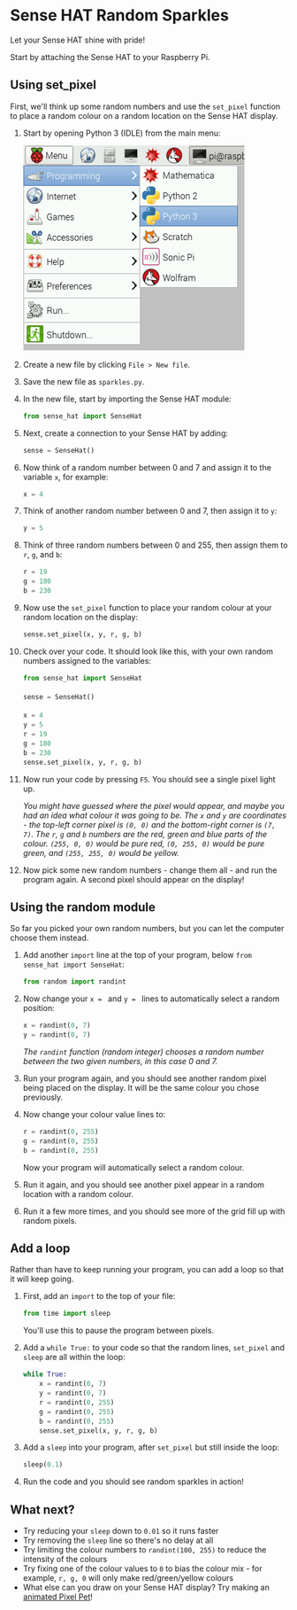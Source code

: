 # Sense HAT Random Sparkles

Let your Sense HAT shine with pride!

Start by attaching the Sense HAT to your Raspberry Pi.

## Using set_pixel

First, we'll think up some random numbers and use the `set_pixel` function to place a random colour on a random location on the Sense HAT display.

1. Start by opening Python 3 (IDLE) from the main menu:

    ![Open Python 3](images/python3-app-menu.png)

1. Create a new file by clicking `File > New file`.

1. Save the new file as `sparkles.py`.

1. In the new file, start by importing the Sense HAT module:

    ```python
    from sense_hat import SenseHat
    ```

1. Next, create a connection to your Sense HAT by adding:

    ```python
    sense = SenseHat()
    ```

1. Now think of a random number between 0 and 7 and assign it to the variable `x`, for example:

    ```python
    x = 4
    ```

1. Think of another random number between 0 and 7, then assign it to `y`:

    ```python
    y = 5
    ```

1. Think of three random numbers between 0 and 255, then assign them to `r`, `g`, and `b`:

    ```python
    r = 19
    g = 180
    b = 230
    ```

1. Now use the `set_pixel` function to place your random colour at your random location on the display:

    ```python
    sense.set_pixel(x, y, r, g, b)
    ```

1. Check over your code. It should look like this, with your own random numbers assigned to the variables:

    ```python
    from sense_hat import SenseHat

    sense = SenseHat()

    x = 4
    y = 5
    r = 19
    g = 180
    b = 230
    sense.set_pixel(x, y, r, g, b)
    ```

1. Now run your code by pressing `F5`. You should see a single pixel light up.

    *You might have guessed where the pixel would appear, and maybe you had an idea what colour it was going to be. The `x` and `y` are coordinates - the top-left corner pixel is `(0, 0)` and the bottom-right corner is `(7, 7)`. The `r`, `g` and `b` numbers are the red, green and blue parts of the colour. `(255, 0, 0)` would be pure red, `(0, 255, 0)` would be pure green, and `(255, 255, 0)` would be yellow.*

1. Now pick some new random numbers - change them all - and run the program again. A second pixel should appear on the display!

## Using the random module

So far you picked your own random numbers, but you can let the computer choose them instead.

1. Add another `import` line at the top of your program, below `from sense_hat import SenseHat`:

    ```python
    from random import randint
    ```

1. Now change your `x = ` and `y = ` lines to automatically select a random position:

    ```python
    x = randint(0, 7)
    y = randint(0, 7)
    ```

    *The `randint` function (random integer) chooses a random number between the two given numbers, in this case 0 and 7.*

1. Run your program again, and you should see another random pixel being placed on the display. It will be the same colour you chose previously.

1. Now change your colour value lines to:

    ```python
    r = randint(0, 255)
    g = randint(0, 255)
    b = randint(0, 255)
    ```

    Now your program will automatically select a random colour.

1. Run it again, and you should see another pixel appear in a random location with a random colour.

1. Run it a few more times, and you should see more of the grid fill up with random pixels.

## Add a loop

Rather than have to keep running your program, you can add a loop so that it will keep going.

1. First, add an `import` to the top of your file:

    ```python
    from time import sleep
    ```

    You'll use this to pause the program between pixels.

1. Add a `while True:` to your code so that the random lines, `set_pixel` and `sleep` are all within the loop:

    ```python
    while True:
        x = randint(0, 7)
        y = randint(0, 7)
        r = randint(0, 255)
        g = randint(0, 255)
        b = randint(0, 255)
        sense.set_pixel(x, y, r, g, b)
    ```

1. Add a `sleep` into your program, after `set_pixel` but still inside the loop:

    ```python
    sleep(0.1)
    ```

1. Run the code and you should see random sparkles in action!

## What next?

- Try reducing your `sleep` down to `0.01` so it runs faster
- Try removing the `sleep` line so there's no delay at all
- Try limiting the colour numbers to `randint(100, 255)` to reduce the intensity of the colours
- Try fixing one of the colour values to `0` to bias the colour mix - for example, `r, g, 0` will only make red/green/yellow colours
- What else can you draw on your Sense HAT display? Try making an [animated Pixel Pet](https://www.raspberrypi.org/learning/pixel-pet/)!
